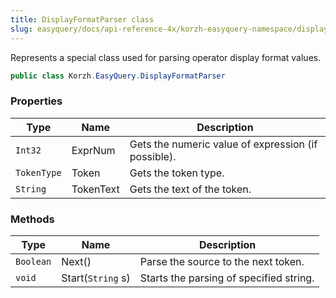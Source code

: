 ```yaml
---
title: DisplayFormatParser class
slug: easyquery/docs/api-reference-4x/korzh-easyquery-namespace/displayformatparser-class
---
```



Represents a special class used for parsing operator display format values.
```csharp
public class Korzh.EasyQuery.DisplayFormatParser

```

### Properties

| Type | Name | Description | 
| --- | --- | --- | 
| `Int32` | ExprNum | Gets the numeric value of expression (if possible). | 
| `TokenType` | Token | Gets the token type. | 
| `String` | TokenText | Gets the text of the token. | 


### Methods

| Type | Name | Description | 
| --- | --- | --- | 
| `Boolean` | Next() | Parse the source to the next token. | 
| `void` | Start(`String` s) | Starts the parsing of specified string. |